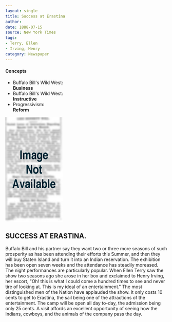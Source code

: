```yaml
---
layout: single
title: Success at Erastina
author: 
date: 1888-07-15
source: New York Times
tags:
- Terry, Ellen
- Irving, Henry
category: Newspaper
---
```

<div class="concepts">
    <h4>Concepts</h4>
    <div class="keywords">
        <ul>
            <li>
                <span title="BBWW:Business" style="background-color: transparent;">
                    <a title="BBWW:Business" onmouseover="highlightSpan(this.getAttribute('title'))">
                        Buffalo Bill's Wild West:
                        <br />
                        <strong>Business</strong>
                    </a>  
                </span>
            </li>
            <li>
                <span title="BBWW:Instructive" style="background-color: transparent;">
                    <a title="BBWW:Instructive" onmouseover="highlightSpan(this.getAttribute('title'))">
                        Buffalo Bill's Wild West:
                        <br />
                        <strong>Instructive</strong>
                    </a>  
                </span>
            </li>
            <li>
                <span title="Progressivism:Reform" style="background-color: transparent;">
                    <a title="Progressivism:Reform" onmouseover="highlightSpan(this.getAttribute('title'))">
                        Progressivism:
                        <br />
                        <strong>Reform</strong>
                    </a>  
                </span>
            </li>
        </ul>
    </div>
</div>

![Image not available](/figures/default_document.png "Image not available")

<section class="contentside">

<h2>SUCCESS AT ERASTINA.</h2>

<span title="BBWW:Business" style="background-color:transparent">Buffalo Bill and his partner say they want two or three more seasons of such prosperity as has been attending their efforts this Summer, and then they will <span title="Progressivism:Reform" style="background-color:transparent">buy Staten Island and turn it into an Indian reservation</span></span>. The exhibition has been open seven weeks and the attendance has steadily moreased. The night performances are particularly popular. When Ellen Terry saw the show two seasons ago she arose in her box and exclaimed to Henry Irving, her escort, "Oh! this is what I could come a hundred times to see and never tire of looking at. This is my ideal of an entertainment." The most distinguished men of the Nation have applauded the show. It only costs 10 cents to get to Erastina, the sail being one of the attractions of the entertainment. The camp will be open all day to-day, the admission being only 25 cents. <span title="BBWW:Instructive" style="background-color:transparent">A visit affords an excellent opportunity of seeing how the Indians, cowboys, and the animals of the company pass the day</span>.
</section>
